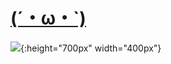 # [(´・ω・`)](https://nogooduser.github.io/yuri-list/)

![](https://vgy.me/n8qZ0f.png){:height="700px" width="400px"}
